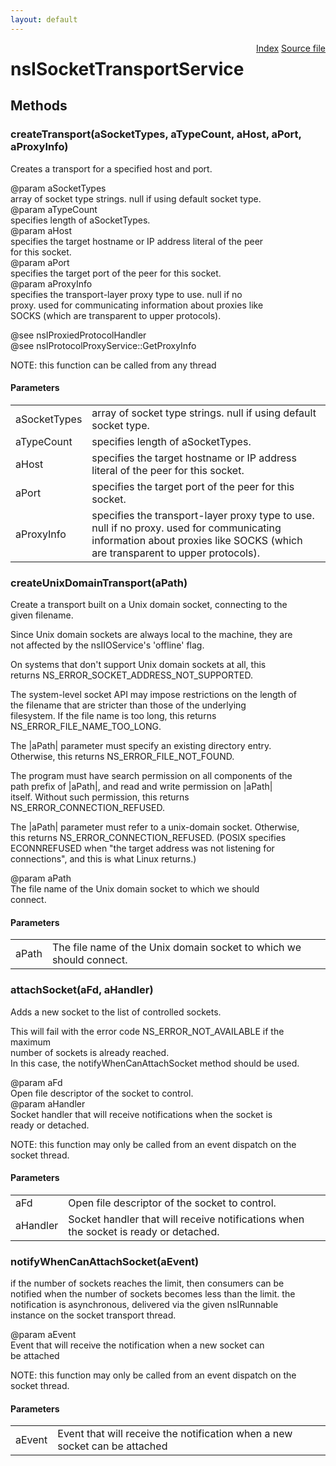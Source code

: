 ```yaml
---
layout: default
---
```

<div class='links' style='float:right'><a href="../index.html">Index</a>
<a href="http://dxr.mozilla.org/mozilla-central/source/netwerk/base/public/nsISocketTransportService.idl">Source file</a>
</div>

# nsISocketTransportService #

## Methods ##

### createTransport(aSocketTypes, aTypeCount, aHost, aPort, aProxyInfo) ###
  
Creates a transport for a specified host and port.  
  
@param aSocketTypes  
       array of socket type strings.  null if using default socket type.  
@param aTypeCount  
       specifies length of aSocketTypes.  
@param aHost  
       specifies the target hostname or IP address literal of the peer  
       for this socket.  
@param aPort  
       specifies the target port of the peer for this socket.  
@param aProxyInfo  
       specifies the transport-layer proxy type to use.  null if no  
       proxy.  used for communicating information about proxies like  
       SOCKS (which are transparent to upper protocols).  
  
@see nsIProxiedProtocolHandler  
@see nsIProtocolProxyService::GetProxyInfo  
  
NOTE: this function can be called from any thread  
  

#### Parameters ####

<table>

<tr>
<td>aSocketTypes</td>
<td>       array of socket type strings.  null if using default socket type.  
</td>
</tr>

<tr>
<td>aTypeCount</td>
<td>       specifies length of aSocketTypes.  
</td>
</tr>

<tr>
<td>aHost</td>
<td>       specifies the target hostname or IP address literal of the peer  
       for this socket.  
</td>
</tr>

<tr>
<td>aPort</td>
<td>       specifies the target port of the peer for this socket.  
</td>
</tr>

<tr>
<td>aProxyInfo</td>
<td>       specifies the transport-layer proxy type to use.  null if no  
       proxy.  used for communicating information about proxies like  
       SOCKS (which are transparent to upper protocols).  
</td>
</tr>

</table>

### createUnixDomainTransport(aPath) ###
  
Create a transport built on a Unix domain socket, connecting to the  
given filename.  
  
Since Unix domain sockets are always local to the machine, they are  
not affected by the nsIIOService's 'offline' flag.  
  
On systems that don't support Unix domain sockets at all, this  
returns NS_ERROR_SOCKET_ADDRESS_NOT_SUPPORTED.  
  
The system-level socket API may impose restrictions on the length of  
the filename that are stricter than those of the underlying  
filesystem. If the file name is too long, this returns  
NS_ERROR_FILE_NAME_TOO_LONG.  
  
The |aPath| parameter must specify an existing directory entry.  
Otherwise, this returns NS_ERROR_FILE_NOT_FOUND.  
  
The program must have search permission on all components of the  
path prefix of |aPath|, and read and write permission on |aPath|  
itself. Without such permission, this returns  
NS_ERROR_CONNECTION_REFUSED.  
  
The |aPath| parameter must refer to a unix-domain socket. Otherwise,  
this returns NS_ERROR_CONNECTION_REFUSED. (POSIX specifies  
ECONNREFUSED when "the target address was not listening for  
connections", and this is what Linux returns.)  
  
@param aPath  
       The file name of the Unix domain socket to which we should  
       connect.  
  

#### Parameters ####

<table>

<tr>
<td>aPath</td>
<td>       The file name of the Unix domain socket to which we should  
       connect.  
</td>
</tr>

</table>

### attachSocket(aFd, aHandler) ###
  
Adds a new socket to the list of controlled sockets.  
  
This will fail with the error code NS_ERROR_NOT_AVAILABLE if the maximum  
number of sockets is already reached.  
In this case, the notifyWhenCanAttachSocket method should be used.  
  
@param aFd  
       Open file descriptor of the socket to control.  
@param aHandler  
       Socket handler that will receive notifications when the socket is  
       ready or detached.  
  
NOTE: this function may only be called from an event dispatch on the  
      socket thread.  
  

#### Parameters ####

<table>

<tr>
<td>aFd</td>
<td>       Open file descriptor of the socket to control.  
</td>
</tr>

<tr>
<td>aHandler</td>
<td>       Socket handler that will receive notifications when the socket is  
       ready or detached.  
</td>
</tr>

</table>

### notifyWhenCanAttachSocket(aEvent) ###
  
if the number of sockets reaches the limit, then consumers can be  
notified when the number of sockets becomes less than the limit.  the  
notification is asynchronous, delivered via the given nsIRunnable  
instance on the socket transport thread.  
  
@param aEvent  
       Event that will receive the notification when a new socket can  
       be attached  
  
NOTE: this function may only be called from an event dispatch on the  
      socket thread.  
  

#### Parameters ####

<table>

<tr>
<td>aEvent</td>
<td>       Event that will receive the notification when a new socket can  
       be attached  
</td>
</tr>

</table>
